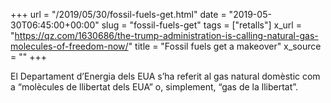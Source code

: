 +++
url = "/2019/05/30/fossil-fuels-get.html"
date = "2019-05-30T06:45:00+00:00"
slug = "fossil-fuels-get"
tags = ["retalls"]
x_url = "https://qz.com/1630686/the-trump-administration-is-calling-natural-gas-molecules-of-freedom-now/"
title = "Fossil fuels get a makeover"
x_source = ""
+++


El Departament d’Energia dels EUA s’ha referit al gas natural domèstic com a “molècules de llibertat dels EUA” o, simplement, “gas de la llibertat”.
